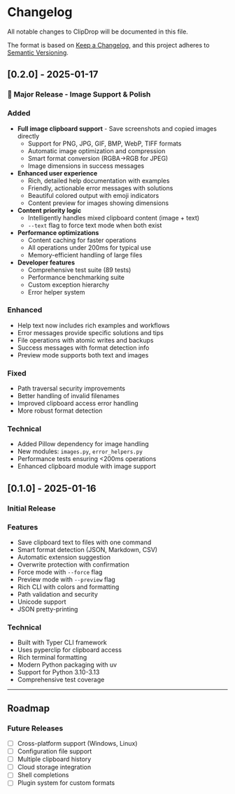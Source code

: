 # Changelog

All notable changes to ClipDrop will be documented in this file.

The format is based on [Keep a Changelog](https://keepachangelog.com/en/1.0.0/),
and this project adheres to [Semantic Versioning](https://semver.org/spec/v2.0.0.html).

## [0.2.0] - 2025-01-17

### 🎉 Major Release - Image Support & Polish

### Added
- **Full image clipboard support** - Save screenshots and copied images directly
  - Support for PNG, JPG, GIF, BMP, WebP, TIFF formats
  - Automatic image optimization and compression
  - Smart format conversion (RGBA→RGB for JPEG)
  - Image dimensions in success messages
- **Enhanced user experience**
  - Rich, detailed help documentation with examples
  - Friendly, actionable error messages with solutions
  - Beautiful colored output with emoji indicators
  - Content preview for images showing dimensions
- **Content priority logic**
  - Intelligently handles mixed clipboard content (image + text)
  - `--text` flag to force text mode when both exist
- **Performance optimizations**
  - Content caching for faster operations
  - All operations under 200ms for typical use
  - Memory-efficient handling of large files
- **Developer features**
  - Comprehensive test suite (89 tests)
  - Performance benchmarking suite
  - Custom exception hierarchy
  - Error helper system

### Enhanced
- Help text now includes rich examples and workflows
- Error messages provide specific solutions and tips
- File operations with atomic writes and backups
- Success messages with format detection info
- Preview mode supports both text and images

### Fixed
- Path traversal security improvements
- Better handling of invalid filenames
- Improved clipboard access error handling
- More robust format detection

### Technical
- Added Pillow dependency for image handling
- New modules: `images.py`, `error_helpers.py`
- Performance tests ensuring <200ms operations
- Enhanced clipboard module with image support

## [0.1.0] - 2025-01-16

### Initial Release

### Features
- Save clipboard text to files with one command
- Smart format detection (JSON, Markdown, CSV)
- Automatic extension suggestion
- Overwrite protection with confirmation
- Force mode with `--force` flag
- Preview mode with `--preview` flag
- Rich CLI with colors and formatting
- Path validation and security
- Unicode support
- JSON pretty-printing

### Technical
- Built with Typer CLI framework
- Uses pyperclip for clipboard access
- Rich terminal formatting
- Modern Python packaging with uv
- Support for Python 3.10-3.13
- Comprehensive test coverage

---

## Roadmap

### Future Releases
- [ ] Cross-platform support (Windows, Linux)
- [ ] Configuration file support
- [ ] Multiple clipboard history
- [ ] Cloud storage integration
- [ ] Shell completions
- [ ] Plugin system for custom formats